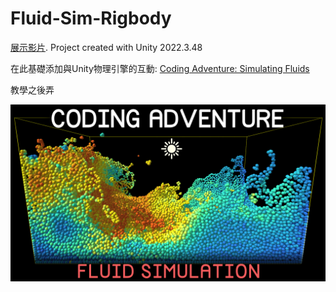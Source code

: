 # Fluid-Sim-Rigbody

[展示影片](https://youtu.be/rSKMYc1CQHE?si=KNw_i1sN2_CWEmzA).
Project created with Unity 2022.3.48

在此基礎添加與Unity物理引擎的互動:
[Coding Adventure: Simulating Fluids](https://youtu.be/rSKMYc1CQHE?si=TfTrLvX3JFpE0AvE)

教學之後弄

![Fluid Sim](https://raw.githubusercontent.com/SebLague/Images/master/Fluid%20vid%20thumb.jpg)
